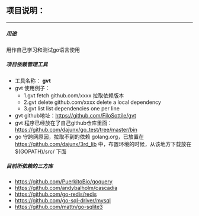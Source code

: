 ## 项目说明：

****

##### 用途
用作自己学习和测试go语言使用

##### 项目依赖管理工具
- 工具名称： **gvt**
- gvt 使用例子：
  - 1.gvt fetch github.com/xxxx  拉取依赖版本
  - 2.gvt delete  github.com/xxxx  delete a local dependency
  - 3.gvt list list dependencies one per line
- gvt github地址：https://github.com/FiloSottile/gvt
- gvt 程序已经放在了自己github仓库里面：https://github.com/dajunx/go_test/tree/master/bin
- go 守跨网原因，拉取不到的依赖 golang.org，已放置在 https://github.com/dajunx/3rd_lib 中，布置环境的时候，从该地方下载放在 $(GOPATH)/src/ 下面

##### 目前所依赖的三方库
- https://github.com/PuerkitoBio/goquery
- https://github.com/andybalholm/cascadia 
- https://github.com/go-redis/redis
- https://github.com/go-sql-driver/mysql
- https://github.com/mattn/go-sqlite3

